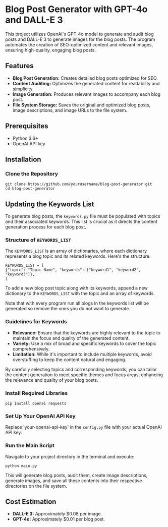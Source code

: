 # Blog Post Generator with GPT-4o and DALL-E 3

This project utilizes OpenAI's GPT-4o model to generate and audit blog posts and DALL-E 3 to generate images for the blog posts. The program automates the creation of SEO-optimized content and relevant images, ensuring high-quality, engaging blog posts.

## Features

- **Blog Post Generation:** Creates detailed blog posts optimized for SEO.
- **Content Auditing:** Optimizes the generated content for readability and simplicity.
- **Image Generation:** Produces relevant images to accompany each blog post.
- **File System Storage:** Saves the original and optimized blog posts, image descriptions, and image URLs to the file system.

## Prerequisites

- Python 3.6+
- OpenAI API key

## Installation

### Clone the Repository

```
git clone https://github.com/yourusername/blog-post-generator.git
cd blog-post-generator
```

## Updating the Keywords List

To generate blog posts, the `keywords.py` file must be populated with topics and their associated keywords. This list is crucial as it directs the content generation process for each blog post.

### Structure of `KEYWORDS_LIST`
The `KEYWORDS_LIST` is an array of dictionaries, where each dictionary represents a blog topic and its related keywords. Here's the structure:

```
KEYWORDS_LIST = [
{"topic": "Topic Name", "keywords": ["keyword1", "keyword2", "keyword3"]},
]
```

To add a new blog post topic along with its keywords, append a new dictionary to the `KEYWORDS_LIST` with the topic and an array of keywords.

Note that with every program run all blogs in the keywords list will be generated so remove the ones you do not want to generate.


### Guidelines for Keywords
- **Relevance:** Ensure that the keywords are highly relevant to the topic to maintain the focus and quality of the generated content.
- **Variety:** Use a mix of broad and specific keywords to cover the topic comprehensively.
- **Limitation:** While it's important to include multiple keywords, avoid overstuffing to keep the content natural and engaging.

By carefully selecting topics and corresponding keywords, you can tailor the content generation to meet specific themes and focus areas, enhancing the relevance and quality of your blog posts.


### Install Required Libraries

```
pip install openai requests
```

### Set Up Your OpenAI API Key
Replace 'your-openai-api-key' in the `config.py` file with your actual OpenAI API key.

### Run the Main Script
Navigate to your project directory in the terminal and execute:
```
python main.py
```

This will generate blog posts, audit them, create image descriptions, generate images, and save all these contents into their respective directories on the file system.


## Cost Estimation
- **DALL-E 3:** Approximately $0.08 per image.
- **GPT-4o:** Approximately $0.01 per blog post.
